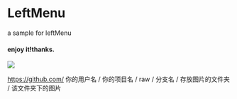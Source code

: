 # LeftMenu
a sample for leftMenu

#### enjoy it!thanks.
![](https://github.com/zhaiyjgithub/raw/master/leftMenu.gif)  

https://github.com/ 你的用户名 / 你的项目名 / raw / 分支名 / 存放图片的文件夹 / 该文件夹下的图片
